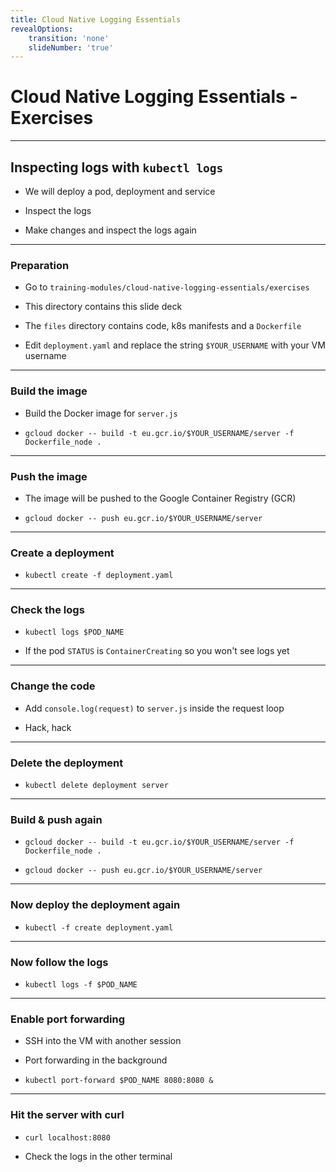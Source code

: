 ```yaml
---
title: Cloud Native Logging Essentials
revealOptions:
    transition: 'none'
    slideNumber: 'true'
---
```


# Cloud Native Logging Essentials - Exercises

---

## Inspecting logs with `kubectl logs`

* We will deploy a pod, deployment and service

* Inspect the logs

* Make changes and inspect the logs again


---


### Preparation

* Go to `training-modules/cloud-native-logging-essentials/exercises`

* This directory contains this slide deck

* The `files` directory contains code, k8s manifests and a `Dockerfile`

* Edit `deployment.yaml` and replace the string `$YOUR_USERNAME` with your VM username

---


### Build the image

* Build the Docker image for `server.js`

* `gcloud docker -- build -t eu.gcr.io/$YOUR_USERNAME/server -f Dockerfile_node .`


---


### Push the image

*  The image will be pushed to the Google Container Registry (GCR)

* `gcloud docker -- push eu.gcr.io/$YOUR_USERNAME/server`


---


###  Create a deployment

* `kubectl create -f deployment.yaml`


---


### Check the logs

* `kubectl logs $POD_NAME`

* If the pod `STATUS` is `ContainerCreating` so you won't see logs yet

---


### Change the code

* Add `console.log(request)` to `server.js` inside the request loop

* Hack, hack


---


### Delete the deployment


* `kubectl delete deployment server`


---


### Build & push again

* `gcloud docker -- build -t eu.gcr.io/$YOUR_USERNAME/server -f Dockerfile_node .`

* `gcloud docker -- push eu.gcr.io/$YOUR_USERNAME/server`


---


### Now deploy the deployment again

* `kubectl -f create deployment.yaml`


---


### Now follow the logs

* `kubectl logs -f $POD_NAME`


---

### Enable port forwarding

* SSH into the VM with another session

* Port forwarding in the background

* `kubectl port-forward $POD_NAME 8080:8080 &`


---


### Hit the server with curl

* `curl localhost:8080`


* Check the logs in the other terminal